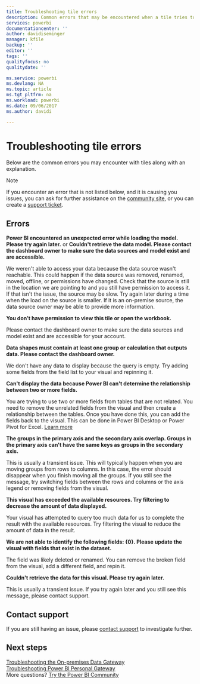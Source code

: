 ```yaml
---
title: Troubleshooting tile errors
description: Common errors that may be encountered when a tile tries to refresh
services: powerbi
documentationcenter: ''
author: davidiseminger
manager: kfile
backup: ''
editor: ''
tags: ''
qualityfocus: no
qualitydate: ''

ms.service: powerbi
ms.devlang: NA
ms.topic: article
ms.tgt_pltfrm: na
ms.workload: powerbi
ms.date: 09/06/2017
ms.author: davidi

---
```

# Troubleshooting tile errors
Below are the common errors you may encounter with tiles along with an explanation.

> [!NOTE]
> If you encounter an error that is not listed below, and it is causing you issues, you can ask for further assistance on the [community site](http://community.powerbi.com/), or you can create a [support ticket](https://powerbi.microsoft.com/support/).
> 
> 

## Errors
**Power BI encountered an unexpected error while loading the model. Please try again later.**
or
**Couldn't retrieve the data model. Please contact the dashboard owner to make sure the data sources and model exist and are accessible.**

We weren't able to access your data because the data source wasn't reachable. This could happen if the data source was removed, renamed, moved, offline, or permissions have changed. Check that the source is still in the location we are pointing to and you still have permission to access it. If that isn't the issue, the source may be slow. Try again later during a time when the load on the source is smaller. If it is an on-premise source, the data source owner may be able to provide more information.

**You don’t have permission to view this tile or open the workbook.**

Please contact the dashboard owner to make sure the data sources and model exist and are accessible for your account.

**Data shapes must contain at least one group or calculation that outputs data. Please contact the dashboard owner.**

We don't have any data to display because the query is empty. Try adding some fields from the field list to your visual and repinning it.

**Can't display the data because Power BI can't determine the relationship between two or more fields.**

You are trying to use two or more fields from tables that are not related. You need to remove the unrelated fields from the visual and then create a relationship between the tables. Once you have done this, you can add the fields back to the visual. This can be done in Power BI Desktop or Power Pivot for Excel. [Learn more](desktop-create-and-manage-relationships.md)

**The groups in the primary axis and the secondary axis overlap. Groups in the primary axis can't have the same keys as groups in the secondary axis.**

This is usually a transient issue. This will typically happen when you are moving groups from rows to columns. In this case, the error should disappear when you finish moving all the groups. If you still see the message, try switching fields between the rows and columns or the axis legend or removing fields from the visual.  

**This visual has exceeded the available resources. Try filtering to decrease the amount of data displayed.**

Your visual has attempted to query too much data for us to complete the result with the available resources. Try filtering the visual to reduce the amount of data in the result.

**We are not able to identify the following fields: {0}. Please update the visual with fields that exist in the dataset.**

The field was likely deleted or renamed. You can remove the broken field from the visual, add a different field, and repin it.

**Couldn't retrieve the data for this visual. Please try again later.**

This is usually a transient issue. If you try again later and you still see this message, please contact support.

## Contact support
If you are still having an issue, please [contact support](https://support.powerbi.com) to investigate further.

## Next steps
[Troubleshooting the On-premises Data Gateway](service-gateway-onprem-tshoot.md)  
[Troubleshooting Power BI Personal Gateway](service-admin-troubleshooting-power-bi-personal-gateway.md)  
More questions? [Try the Power BI Community](http://community.powerbi.com/)

